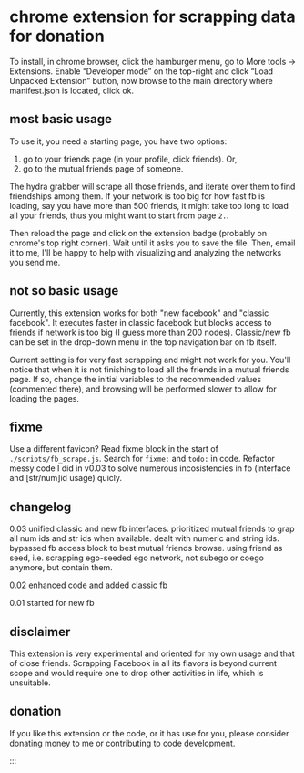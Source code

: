 # chrome extension for scrapping data for donation
To install, in chrome browser, click the hamburger menu, go to More tools -> Extensions. Enable “Developer mode” on the top-right and click “Load Unpacked Extension” button, now browse to the main directory where manifest.json is located, click ok.

## most basic usage
To use it, you need a starting page, you have two options:
1. go to your friends page (in your profile, click friends). Or, 
2. go to the mutual friends page of someone.

The hydra grabber will scrape all those friends, and iterate over them to find friendships among them.
If your network is too big for how fast fb is loading, say you have more than 500 friends,
it might take too long to load all your friends, thus you might want to start from page `2.`.

Then reload the page and click on the extension badge (probably on chrome's top right corner). Wait until it asks you to save the file. Then, email it to me, I'll be happy to help with visualizing and analyzing the networks you send me.

## not so basic usage
Currently, this extension works for both "new facebook" and "classic facebook".
It executes faster in classic facebook but blocks access to friends if network is too big (I guess more than 200 nodes).
Classic/new fb can be set in the drop-down menu in the top navigation bar on fb itself.

Current setting is for very fast scrapping and might not work for you.
You'll notice that when it is not finishing to load all the friends in a mutual friends page.
If so, change the initial variables to the recommended values (commented there),
and browsing will be performed slower to allow for loading the pages.

## fixme
Use a different favicon?
Read fixme block in the start of `./scripts/fb_scrape.js`.
Search for `fixme:` and `todo:` in code.
Refactor messy code I did in v0.03 to solve numerous incosistencies in
fb (interface and [str/num]id usage) quicly.


## changelog

0.03
unified classic and new fb interfaces.
prioritized mutual friends to grap all num ids and str ids when available.
dealt with numeric and string ids.
bypassed fb access block to best mutual friends browse.
using friend as seed, i.e. scrapping ego-seeded ego network, not subego or coego anymore, but contain them.

0.02
enhanced code and added classic fb

0.01
started for new fb

## disclaimer
This extension is very experimental and oriented for my own usage and that of close friends.
Scrapping Facebook in all its flavors is beyond current scope and would require one to drop other activities in life, which is unsuitable.

## donation
If you like this extension or the code, or it has use for you, please consider donating money to me or contributing to code development.

:::
